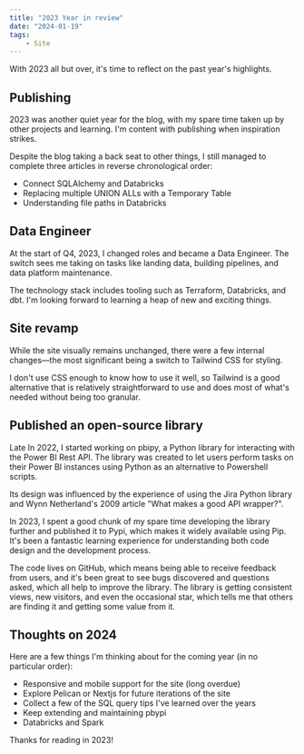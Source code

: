 ```yaml
---
title: "2023 Year in review"
date: "2024-01-19"
tags:
    - Site
---
```


With 2023 all but over, it's time to reflect on the past year's highlights.

## Publishing

2023 was another quiet year for the blog, with my spare time taken up by other projects and learning. I'm content with publishing when inspiration strikes.

Despite the blog taking a back seat to other things, I still managed to complete three articles in reverse chronological order:

* Connect SQLAlchemy and Databricks
* Replacing multiple UNION ALLs with a Temporary Table
* Understanding file paths in Databricks

## Data Engineer

At the start of Q4, 2023, I changed roles and became a Data Engineer. The switch sees me taking on tasks like landing data, building pipelines, and data platform maintenance.

The technology stack includes tooling such as Terraform, Databricks, and dbt. I'm looking forward to learning a heap of new and exciting things.

## Site revamp

While the site visually remains unchanged, there were a few internal changes—the most significant being a switch to Tailwind CSS for styling.

I don't use CSS enough to know how to use it well, so Tailwind is a good alternative that is relatively straightforward to use and does most of what's needed without being too granular.

## Published an open-source library

Late In 2022, I started working on pbipy, a Python library for interacting with the Power BI Rest API. The library was created to let users perform tasks on their Power BI instances using Python as an alternative to Powershell scripts.

Its design was influenced by the experience of using the Jira Python library and Wynn Netherland's 2009 article "What makes a good API wrapper?".

In 2023, I spent a good chunk of my spare time developing the library further and published it to Pypi, which makes it widely available using Pip. It's been a fantastic learning experience for understanding both code design and the development process.

The code lives on GitHub, which means being able to receive feedback from users, and it's been great to see bugs discovered and questions asked, which all help to improve the library. The library is getting consistent views, new visitors, and even the occasional star, which tells me that others are finding it and getting some value from it.

## Thoughts on 2024

Here are a few things I'm thinking about for the coming year (in no particular order):

* Responsive and mobile support for the site (long overdue)
* Explore Pelican or Nextjs for future iterations of the site
* Collect a few of the SQL query tips I've learned over the years
* Keep extending and maintaining pbypi
* Databricks and Spark

Thanks for reading in 2023!
